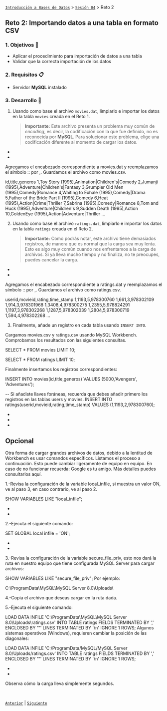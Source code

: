 [`Introducción a Bases de Datos`](../../README.md) > [`Sesión 04`](../Readme.md) > Reto 2

## Reto 2: Importando datos a una tabla en formato CSV

### 1. Objetivos :dart:
- Aplicar el procedimiento para importación de datos a una tabla
- Validar que la correcta importación de los datos

### 2. Requisitos :clipboard:
- Servidor __MySQL__ instalado

### 3. Desarrollo :rocket:

1. Usando como base el archivo `movies.dat`, limpiarlo e importar los datos en la tabla `movies` creada en el Reto 1.   

   > **Importante:** Este archivo presenta un problema muy común de *encoding*, es decir, la codificación con la que fue definido, no es reconocida por __MySQL__. Para solucionar este problema, elige una codificación diferente al momento de cargar los datos.


-
-


Agregamos el encabezado correspondiente a movies.dat y reemplazamos el símbolo :: por ,. Guardamos el archivo como movies.csv.

id,title,generos
1,Toy Story (1995),Animation|Children's|Comedy
2,Jumanji (1995),Adventure|Children's|Fantasy
3,Grumpier Old Men (1995),Comedy|Romance
4,Waiting to Exhale (1995),Comedy|Drama
5,Father of the Bride Part II (1995),Comedy
6,Heat (1995),Action|Crime|Thriller
7,Sabrina (1995),Comedy|Romance
8,Tom and Huck (1995),Adventure|Children's
9,Sudden Death (1995),Action
10,GoldenEye (1995),Action|Adventure|Thriller
...






2. Usando como base el archivo `ratings.dat`, limpiarlo e importar los datos en la tabla `ratings` creada en el Reto 2.   

   > **Importante:** Como podrás notar, este archivo tiene demasiados registros, de manera que es normal que la carga sea muy lenta. Esto es algo muy común cuando nos enfrentamos a la carga de archivos. Si ya lleva mucho tiempo y no finaliza, no te preocupes, puedes cancelar la carga.



-
-
Agregamos el encabezado correspondiente a ratings.dat y reemplazamos el símbolo :: por ,. Guardamos el archivo como ratings.csv.

userid,movieid,rating,time_stamp
1,1193,5,978300760
1,661,3,978302109
1,914,3,978301968
1,3408,4,978300275
1,2355,5,978824291
1,1197,3,978302268
1,1287,5,978302039
1,2804,5,978300719
1,594,4,978302268
...






3. Finalmente, añade un registro en cada tabla usando `INSERT INTO`.



Cargamos movies.csv y ratings.csv usando MySQL Workbench. Comprobamos los resultados con las siguientes consultas.

SELECT *
FROM movies
LIMIT 10;

SELECT *
FROM ratings
LIMIT 10;



Finalmente insertamos los registros correspondientes:

INSERT INTO movies(id,title,generos) VALUES (5000,'Avengers', 'Adventures');

-- Si añadiste llaves foráneas, recuerda que debes añadir primero los registros en las tablas users y movies.
INSERT INTO ratings(userid,movieid,rating,time_stamp) VALUES (1,1193,2,978300760);


-
-
-





## Opcional

Otra forma de cargar grandes archivos de datos, debido a la lentitud de Workbench es usar comandos específicos. Listamos el proceso a continuación. Esto puede cambiar ligeramente de equipo en equipo. En caso de no funcionar recuerda: Google es tu amigo. Más detalles puedes consultarlos aquí.

1.-Revisa la configuración de la variable local_infile, si muestra un valor ON, ve al paso 3, en caso contrario, ve al paso 2.

SHOW VARIABLES LIKE "local_infile";

-
-


2.-Ejecuta el siguiente comando:

SET GLOBAL local infile = 'ON';

-
-
3.-Revisa la configuración de la variable secure_file_priv, esto nos dará la ruta en nuestro equipo que tiene configurada MySQL Server para cargar archivos:

SHOW VARIABLES LIKE "secure_file_priv";
Por ejemplo:

C:\ProgramData\MySQL\MySQL Server 8.0\Uploads\

4.-Copia el archivo que deseas cargar en la ruta dada.

5.-Ejecuta el siguiente comando:

LOAD DATA INFILE 'C:\ProgramData\MySQL\MySQL Server 8.0\Uploads\ratings.csv' 
INTO TABLE ratings 
FIELDS TERMINATED BY ',' 
ENCLOSED BY '"' 
LINES TERMINATED BY '\n'
IGNORE 1 ROWS; 
Algunos sistemas operativos (Windows), requieren cambiar la posición de las diagonales:

LOAD DATA INFILE 'C:/ProgramData/MySQL/MySQL Server 8.0/Uploads/ratings.csv' 
INTO TABLE ratings 
FIELDS TERMINATED BY ',' 
ENCLOSED BY '"' 
LINES TERMINATED BY '\n'
IGNORE 1 ROWS; 

-
-

Observa cómo la carga lleva simplemente segundos.








<br/>

[`Anterior`](../Ejemplo-03/Readme.md) | [`Siguiente`](../Readme.md)

